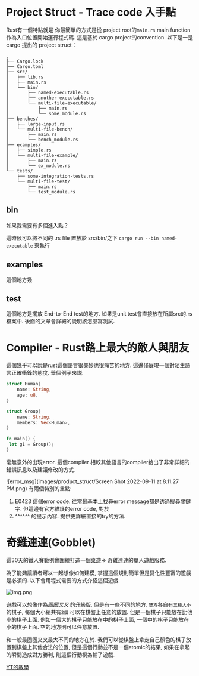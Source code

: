 # Project Struct - Trace code 入手點
Rust有一個特點就是 你最簡單的方式是從 project root的`main.rs` main function 作為入口位置開始運行程式碼. 這是基於 cargo project的convention.
以下是一是 cargo 提出的 project struct：
```
.
├── Cargo.lock
├── Cargo.toml
├── src/
│   ├── lib.rs
│   ├── main.rs
│   └── bin/
│       ├── named-executable.rs
│       ├── another-executable.rs
│       └── multi-file-executable/
│           ├── main.rs
│           └── some_module.rs
├── benches/
│   ├── large-input.rs
│   └── multi-file-bench/
│       ├── main.rs
│       └── bench_module.rs
├── examples/
│   ├── simple.rs
│   └── multi-file-example/
│       ├── main.rs
│       └── ex_module.rs
└── tests/
    ├── some-integration-tests.rs
    └── multi-file-test/
        ├── main.rs
        └── test_module.rs

```
## bin
如果我需要有多個進入點？ 

這時候可以將不同的 .rs file 置放於 src/bin/之下 `cargo run --bin named-executable`  來執行

## examples
這個地方幾

## test
這個地方是擺放 End-to-End test的地方. 如果是unit test會直接放在所屬src的.rs檔案中. 後面的文章會詳細的說明該怎麼寫測試.


# Compiler - Rust路上最大的敵人與朋友
這個幾乎可以說是rust這個語言很美妙也很痛苦的地方. 這邊僅展現一個對陌生語言正確衝鋒的態度.
舉個例子來説:
```rust
struct Human{
    name: String,
    age: u8,
}

struct Group{
    name: String,
    members: Vec<Human>,
}

fn main() {
 let g1 = Group();
}
```
毫無意外的出現error. 這個compiler 相較其他語言的compiler給出了非常詳細的錯誤訊息以及建議修改的方式.


![error_msg](images/product_struct/Screen Shot 2022-09-11 at 8.11.27 PM.png)
有兩個特別的重點:
1. E0423 這個error code. 往常最基本上找尋error message都是透過搜尋關鍵字. 但這邊有官方維護的error code, 對於
2. ^^^^^^ 的提示內容. 提供更詳細直接的try的方法.


# 奇雞連連(Gobblet)
這30天的鐵人賽範例會圍繞打造一個[桌遊](https://boardgamegeek.com/boardgame/2266/gobblet#:~:text=Gobblet%20is%20an%20abstract%20game,start%20nested%20off%20the%20board.)-> 奇雞連連的單人遊戲服務.

為了能夠讓讀者可以一起想像如何建模, 掌握這個規則簡單但是變化性豐富的遊戲是必須的. 以下會用程式需要的方式介紹這個遊戲

![img.png](images/product_struct/gobblet.png)

遊戲可以想像作為*圈圈叉叉* 的升級版. 但是有一些不同的地方.
`雙方`各自有`三種大小`的棋子, 每個大小總共有`2個`
可以在棋盤上任意的放置. 但是一個棋子只能放在比他小的棋子上面. 
例如一個大的棋子只能放在中的棋子上面, 一個中的棋子只能放在小的棋子上面. 
空的地方則可以任意放置.

和一般最圈圈叉叉最大不同的地方在於. 我們可以從棋盤上拿走自己顏色的棋子放置到棋盤上其他合法的位置, 但是這個行動並不是一個atomic的結果, 如果在拿起的瞬間造成對方勝利, 則這個行動視為輸了遊戲.

[YT的教學](https://www.youtube.com/watch?v=G-ndITTiHG0&ab_channel=%E5%8B%83%E6%A0%B9%E5%9C%B0%E6%A1%8C%E9%81%8ABoardGameLeisure)

